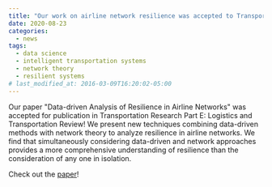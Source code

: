 ```yaml
---
title: "Our work on airline network resilience was accepted to Transportation Research Part E!"
date: 2020-08-23
categories:
  - news
tags:
  - data science
  - intelligent transportation systems
  - network theory
  - resilient systems
# last_modified_at: 2016-03-09T16:20:02-05:00
---
```


Our paper "Data-driven Analysis of Resilience in Airline Networks" was accepted for publication in Transportation Research Part E: Logistics and Transportation Review! We present new techniques combining data-driven methods with network theory to analyze resilience in airline networks. We find that simultaneously considering data-driven and network approaches provides a more comprehensive understanding of resilience than the consideration of any one in isolation.

Check out the [paper](https://doi.org/10.1016/j.tre.2020.102068)!